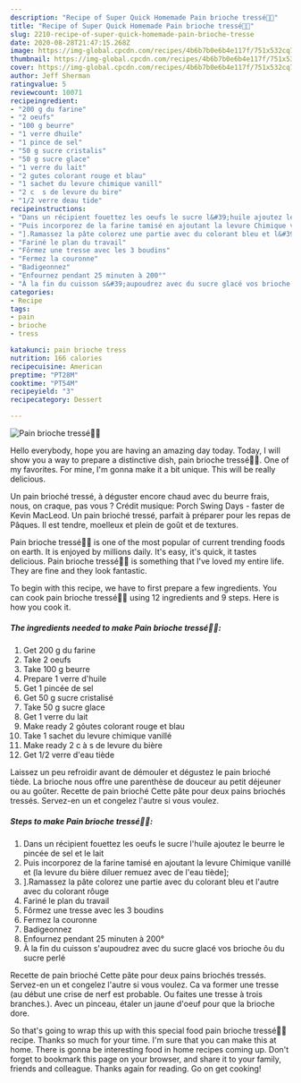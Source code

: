```yaml
---
description: "Recipe of Super Quick Homemade Pain brioche tressé💙🍔"
title: "Recipe of Super Quick Homemade Pain brioche tressé💙🍔"
slug: 2210-recipe-of-super-quick-homemade-pain-brioche-tresse
date: 2020-08-28T21:47:15.268Z
image: https://img-global.cpcdn.com/recipes/4b6b7b0e6b4e117f/751x532cq70/pain-brioche-tresse💙🍔-photo-principale-de-la-recette.jpg
thumbnail: https://img-global.cpcdn.com/recipes/4b6b7b0e6b4e117f/751x532cq70/pain-brioche-tresse💙🍔-photo-principale-de-la-recette.jpg
cover: https://img-global.cpcdn.com/recipes/4b6b7b0e6b4e117f/751x532cq70/pain-brioche-tresse💙🍔-photo-principale-de-la-recette.jpg
author: Jeff Sherman
ratingvalue: 5
reviewcount: 10071
recipeingredient:
- "200 g du farine"
- "2 oeufs"
- "100 g beurre"
- "1 verre dhuile"
- "1 pince de sel"
- "50 g sucre cristalis"
- "50 g sucre glace"
- "1 verre du lait"
- "2 gutes colorant rouge et blau"
- "1 sachet du levure chimique vanill"
- "2 c  s de levure du bire"
- "1/2 verre deau tide"
recipeinstructions:
- "Dans un récipient fouettez les oeufs le sucre l&#39;huile ajoutez le beurre le pincée de sel et le lait"
- "Puis incorporez de la farine tamisé en ajoutant la levure Chimique vanillé et (la levure du bière diluer remuez avec de l&#39;eau tiède];"
- "].Ramassez la pâte colorez une partie avec du colorant bleu et l&#39;autre avec du colorant rôuge"
- "Fariné le plan du travail"
- "Fôrmez une tresse avec les 3 boudins"
- "Fermez la couronne"
- "Badigeonnez"
- "Enfournez pendant 25 minuten à 200°"
- "À la fin du cuisson s&#39;aupoudrez avec du sucre glacé vos brioche ôu du sucre perlé"
categories:
- Recipe
tags:
- pain
- brioche
- tress

katakunci: pain brioche tress 
nutrition: 166 calories
recipecuisine: American
preptime: "PT28M"
cooktime: "PT54M"
recipeyield: "3"
recipecategory: Dessert

---
```



![Pain brioche tressé💙🍔](https://img-global.cpcdn.com/recipes/4b6b7b0e6b4e117f/751x532cq70/pain-brioche-tresse💙🍔-photo-principale-de-la-recette.jpg)

Hello everybody, hope you are having an amazing day today. Today, I will show you a way to prepare a distinctive dish, pain brioche tressé💙🍔. One of my favorites. For mine, I'm gonna make it a bit unique. This will be really delicious.

Un pain brioché tressé, à déguster encore chaud avec du beurre frais, nous, on craque, pas vous ? Crédit musique: Porch Swing Days - faster de Kevin MacLeod. Un pain brioché tressé, parfait à préparer pour les repas de Pâques. Il est tendre, moelleux et plein de goût et de textures.

Pain brioche tressé💙🍔 is one of the most popular of current trending foods on earth. It is enjoyed by millions daily. It's easy, it's quick, it tastes delicious. Pain brioche tressé💙🍔 is something that I've loved my entire life. They are fine and they look fantastic.


To begin with this recipe, we have to first prepare a few ingredients. You can cook pain brioche tressé💙🍔 using 12 ingredients and 9 steps. Here is how you cook it.

<!--inarticleads1-->

##### The ingredients needed to make Pain brioche tressé💙🍔:

1. Get 200 g du farine
1. Take 2 oeufs
1. Take 100 g beurre
1. Prepare 1 verre d&#39;huile
1. Get 1 pincée de sel
1. Get 50 g sucre cristalisé
1. Take 50 g sucre glace
1. Get 1 verre du lait
1. Make ready 2 gôutes colorant rouge et blau
1. Take 1 sachet du levure chimique vanillé
1. Make ready 2 c à s de levure du bière
1. Get 1/2 verre d&#39;eau tiède


Laissez un peu refroidir avant de démouler et dégustez le pain brioché tiède. La brioche nous offre une parenthèse de douceur au petit déjeuner ou au goûter. Recette de pain brioché Cette pâte pour deux pains briochés tressés. Servez-en un et congelez l&#39;autre si vous voulez. 

<!--inarticleads2-->

##### Steps to make Pain brioche tressé💙🍔:

1. Dans un récipient fouettez les oeufs le sucre l&#39;huile ajoutez le beurre le pincée de sel et le lait
1. Puis incorporez de la farine tamisé en ajoutant la levure Chimique vanillé et (la levure du bière diluer remuez avec de l&#39;eau tiède];
1. ].Ramassez la pâte colorez une partie avec du colorant bleu et l&#39;autre avec du colorant rôuge
1. Fariné le plan du travail
1. Fôrmez une tresse avec les 3 boudins
1. Fermez la couronne
1. Badigeonnez
1. Enfournez pendant 25 minuten à 200°
1. À la fin du cuisson s&#39;aupoudrez avec du sucre glacé vos brioche ôu du sucre perlé


Recette de pain brioché Cette pâte pour deux pains briochés tressés. Servez-en un et congelez l&#39;autre si vous voulez. Ca va former une tresse (au début une crise de nerf est probable. Ou faites une tresse à trois branches.). Avec un pinceau, étaler un jaune d&#39;oeuf pour que la brioche dore. 

So that's going to wrap this up with this special food pain brioche tressé💙🍔 recipe. Thanks so much for your time. I'm sure that you can make this at home. There is gonna be interesting food in home recipes coming up. Don't forget to bookmark this page on your browser, and share it to your family, friends and colleague. Thanks again for reading. Go on get cooking!
